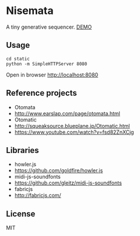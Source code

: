# Nisemata
A tiny generative sequencer.
[DEMO](http://squeak.sakura.ne.jp/etc/Nisemata/)


## Usage

```
cd static
python -m SimpleHTTPServer 8080
```

Open in browser [http://localhost:8080](http://localhost:8080)



## Reference projects
* Otomata
 * http://www.earslap.com/page/otomata.html
* Otomatic
 * http://squeaksource.blueplane.jp/Otomatic.html
 * https://www.youtube.com/watch?v=fsd82ZnXCjg


## Libraries
* howler.js
 * https://github.com/goldfire/howler.js
* midi-js-soundfonts
 * https://github.com/gleitz/midi-js-soundfonts
* fabricjs
 * http://fabricjs.com/


## License
MIT
